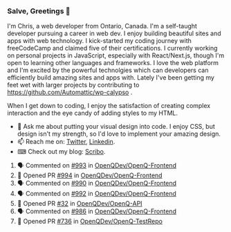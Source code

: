 ### Salve, Greetings 👋

I'm Chris, a web developer from Ontario, Canada. I'm a self-taught developer pursuing a career in web dev. I enjoy building beautiful sites and apps with web technology.
I kick-started my coding journey with freeCodeCamp and claimed five of their certifications.  I currently working on personal projects in JavaScript, especially with React/Next.js, though I'm open to learning other languages and frameworks. I love the web platform and I'm excited by the powerful technolgies which can developers can efficiently build amazing sites and apps with. Lately I've been getting my feet wet with larger projects by contributing to https://github.com/Automattic/wp-calypso .

When I get down to coding, I enjoy the satisfaction of creating complex interaction and the eye candy of adding styles to my HTML. 

- 💬 Ask me about putting your visual design into code. I enjoy CSS, but design isn't my strength, so I'd love to implement your amazing design.
- 📫 Reach me on: [Twitter](https://twitter.com/Christo28120856), [Linkedin](https://www.linkedin.com/in/christopher-stevers-07b9a5204/).
- ⌨ Check out my blog: [Scribo](https://christopherstevers.cf).
<!--
**Christopher-Stevers/Christopher-Stevers** is a ✨ _special_ ✨ repository because its `README.md` (this file) appears on your GitHub profile.

Here are some ideas to get you started:

- 🔭 I’m currently working on ...
- 🌱 I’m currently learning ...
- 👯 I’m looking to collaborate on ...
- 🤔 I’m looking for help with ...
- 😄 Pronouns: ...
- ⚡ Fun fact: ...
-->

<!--START_SECTION:activity-->
1. 🗣 Commented on [#993](https://github.com/OpenQDev/OpenQ-Frontend/issues/993) in [OpenQDev/OpenQ-Frontend](https://github.com/OpenQDev/OpenQ-Frontend)
2. 💪 Opened PR [#994](https://github.com/OpenQDev/OpenQ-Frontend/pull/994) in [OpenQDev/OpenQ-Frontend](https://github.com/OpenQDev/OpenQ-Frontend)
3. 🗣 Commented on [#990](https://github.com/OpenQDev/OpenQ-Frontend/issues/990) in [OpenQDev/OpenQ-Frontend](https://github.com/OpenQDev/OpenQ-Frontend)
4. 🗣 Commented on [#992](https://github.com/OpenQDev/OpenQ-Frontend/issues/992) in [OpenQDev/OpenQ-Frontend](https://github.com/OpenQDev/OpenQ-Frontend)
5. 💪 Opened PR [#32](https://github.com/OpenQDev/OpenQ-API/pull/32) in [OpenQDev/OpenQ-API](https://github.com/OpenQDev/OpenQ-API)
6. 🗣 Commented on [#986](https://github.com/OpenQDev/OpenQ-Frontend/issues/986) in [OpenQDev/OpenQ-Frontend](https://github.com/OpenQDev/OpenQ-Frontend)
7. 💪 Opened PR [#736](https://github.com/OpenQDev/OpenQ-TestRepo/pull/736) in [OpenQDev/OpenQ-TestRepo](https://github.com/OpenQDev/OpenQ-TestRepo)
<!--END_SECTION:activity-->
